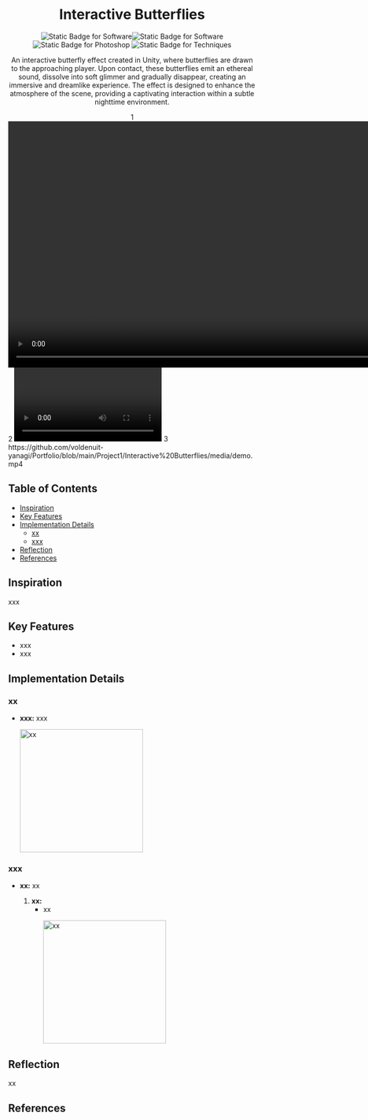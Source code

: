 <div align="center">
    <h1>Interactive Butterflies</h1>
    <p><img alt="Static Badge for Software" src="https://img.shields.io/badge/Software-Unity-C2D5C7"><img alt="Static Badge for Software" src="https://img.shields.io/badge/Software-Blender-E9CFCF"><img alt="Static Badge for Photoshop" src="https://img.shields.io/badge/Software-Photoshop-D6CADF"> <img alt="Static Badge for Techniques" src="https://img.shields.io/badge/Techniques-xx-C2D8EE"></p>
    <p>An interactive butterfly effect created in Unity, where butterflies are drawn to the approaching player. Upon contact, these butterflies emit an ethereal sound, dissolve into soft glimmer and gradually disappear, creating an immersive and dreamlike experience. The effect is designed to enhance the atmosphere of the scene, providing a captivating interaction within a subtle nighttime environment.</p>
    1
    <video height=500 controls="controls" autoplay>
        <source src="media/demo.mp4" type="video/mp4">
        <p>[Your browser does not support this video format]</p >
    </video>
</div>
2
<video src="https://github.com/voldenuit-yanagi/Portfolio/blob/main/Project1/Interactive%20Butterflies/media/demo.mp4"></video>
3
https://github.com/voldenuit-yanagi/Portfolio/blob/main/Project1/Interactive%20Butterflies/media/demo.mp4

## Table of Contents <!-- omit from toc -->
- [Inspiration](#inspiration)
- [Key Features](#key-features)
- [Implementation Details](#implementation-details)
  - [xx](#xx)
  - [xxx](#xxx)
- [Reflection](#reflection)
- [References](#references)

## Inspiration
xxx

## Key Features
- xxx
- xxx

## Implementation Details

### xx
- **xxx:** xxx <p><img src="media/xx.png" alt="xx" title="xx" height=250></p>


### xxx
- **xx:** xx
  
  1. **xx:**
     - xx <p><img src="media/xx.png" alt="xx" title="xx" height=250></p>


## Reflection
xx

## References
